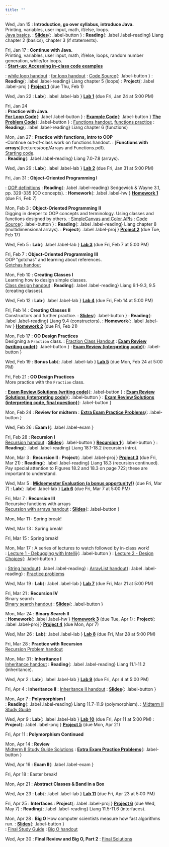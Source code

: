 ```yaml
---
title: ""
---
```


<!---   --->

Wed, Jan 15<!---Extra long, extra early lecture!!  Create a menti, consider other options as well.  Create some live coding exercises!  Very simple with loops.  Finish lab policies and incentives, get simple Java assignments out early, prepare framing, Consider developing a very quick easy homework  Lab partners...Start random??  That way don't run into weirdness.--->
: **Introduction, go over syllabus, introduce Java.**  
  Printing, variables, user input, math, if/else, loops.  
  [Java basics](lectures/intro/java-basics.pdf).
: [**Slides**](lectures/intro/CS142Intro1Slides.pdf){: .label-button } 
: **Reading**{: .label .label-reading} Liang chapter 2 (basics), chapter 3 (if statements).

Fri, Jan 17
: **Continue with Java.**  
  Printing, variables, user input, math, if/else, loops, random number generation, while/for loops.  
:  [**Start-up: Accessing in-class code examples**](lectures/oop/VCSSetup.pdf)
  <!---   [Programs for today](lectures/intro/scheduleLab1.pdf)--->
:  [while loop handout](lectures/intro/while-loops-handout.pdf) 
:  [for loop handout](lectures/intro/for-loops-handout.pdf)
:  [Code Source](https://github.com/ncp38/cs142-s25-inclass/tree/main/src/Intro){: .label-button } 
: **Reading**{: .label .label-reading} Liang chapter 5 (loops)
: **Project**{: .label .label-proj } [**Project 1**](projects/proj1) (due Thu, Feb 1)

Wed, Jan 22
: **Lab**{: .label .label-lab }  [**Lab 1**](labs/lab1/) (due Fri, Jan 24 at 5:00 PM)

Fri, Jan 24  
: **Practice with Java.**   
 [**For Loop Code**](lectures/intro/forLoop.java){: .label .label-button }
 : [**Example Code**](lectures/intro/introductionToJava.java){: .label-button } 
  [**The Problem Code**](lectures/intro/problemCode.java){: .label-button } 
:  [Functions handout](lectures/intro/functions-handout.pdf),
  [functions practice](lectures/intro/functions-practice.pdf) 
: **Reading**{: .label .label-reading} Liang chapter 6 (functions)

Mon, Jan 27
: **Practice with functions, intro to OOP**  
  -Continue out-of-class work on functions handout.
:  [**Functions with arrays**](lectures/oop/Arrays and Functions.pdf).  
  [Starting code](lectures/oop/classPracticeBlank.java).  
: **Reading**{: .label .label-reading} Liang 7.0-7.8 (arrays).

Wed, Jan 29
: **Lab**{: .label .label-lab } [**Lab 2**](labs/lab2/) (due Fri, Jan 31 at 5:00 PM)

Fri, Jan 31
: **Object-Oriented Programming I**
<!---:  [**Start-up: Accessing in-class code examples**](lectures/oop/VCSSetup.pdf)--->
:  [OOP definitions](lectures/oop/oop-defs.pdf)
: **Reading**{: .label .label-reading} Sedgewick & Wayne 3.1, pp. 329-335 (OO concepts).
: **Homework**{: .label .label-hw } [**Homework 1**](homework/hw1) (due Fri, Feb 7)

Mon, Feb 3
: **Object-Oriented Programming II**  
  Digging in deeper to OOP concepts and terminology.  Using classes and functions designed by others.
:  [SimpleCanvas and Color APIs](lectures/oop/simplecanvas-and-color.pdf)
:  [Code Source](https://github.com/ncp38/cs142-s25-inclass/tree/main/src/oop1){: .label-button } 
: **Reading**{: .label .label-reading} Liang chapter 8 (multidimensional arrays).
: **Project**{: .label .label-proj } [**Project 2**](projects/proj2) (due Tue, Feb 17)
  
Wed, Feb 5
: **Lab**{: .label .label-lab } [**Lab 3**](labs/lab3/) (due Fri, Feb 7 at 5:00 PM)
  
Fri, Feb 7
: **Object-Oriented Programming III**  
  OOP "gotchas" and learning about references.  
  [Gotchas handout](lectures/oop/oop-gotchas-handout.pdf)

Mon, Feb 10
: **Creating Classes I**  
  Learning how to design simple classes.  
  [Class design handout](lectures/oop/oop-creating-classes-handout.pdf)
: **Reading**{: .label .label-reading} Liang 9.1-9.3, 9.5 (creating classes).

Wed, Feb 12
: **Lab**{: .label .label-lab } [**Lab 4**](labs/lab4/) (due Fri, Feb 14 at 5:00 PM)

Fri, Feb 14
: **Creating Classes II**  
  Constructors and further practice.
: [**Slides**](lectures/oop/creating-classes-day2-slides.pdf){: .label-button } 
: **Reading**{: .label .label-reading} Liang 9.4 (constructors).
: **Homework**{: .label .label-hw } [**Homework 2**](homework/hw2) (due Fri, Feb 21)


Mon, Feb 17
: **OO Design Practices**  
  Designing a `Fraction` class.
: [Fraction Class Handout](lectures/oop/fraction-class-handout.pdf)
: [**Exam Review (writing code)**](lectures/examPrep/midterm1-prac-inclass.pdf){: .label-button } 
: [**Exam Review (interpreting code)**](lectures/examPrep/midterm1-prac-additional.pdf){: .label-button } 

Wed, Feb 19
: **Bonus Lab**{: .label .label-lab } [**Lab 5**](labs/lab5/) (due Mon, Feb 24 at 5:00 PM)

Fri, Feb 21
: **OO Design Practices**  
  More practice with the `Fraction` class.

: [**Exam Review Solutions (writing code)**](lectures/examPrep/midterm1-prep-inclass-sol.pdf){: .label-button } 
: [**Exam Review Solutions (interpreting code)**](lectures/examPrep/midterm1-prep-addl-sol12.pdf){: .label-button } 
: [**Exam Review Solutions (interpreting code, final question)**](lectures/examPrep/midterm1-prep-addl-sol3.pdf){: .label-button } 

Mon, Feb 24
: **Review for midterm**
: [**Extra Exam Practice Problems**](lectures/examPrep/extraResources.txt){: .label-button } 

Wed, Feb 26
: **Exam I**{: .label .label-exam }

Fri, Feb 28
: **Recursion I**  
  [Recursion handout](lectures/recursion/recursion-handout.pdf)
: [**Slides**](lectures/recursion/recursion-1-slides.pdf){: .label-button } 
	[**Recursion 1**](https://github.com/ncp38/cs142-f23-inclass/tree/main/src/recursion/Recursion1.java){: .label-button } 
: **Reading**{: .label .label-reading} Liang 18.1-18.2 (recursion intro).

Mon, Mar 3
: **Recursion II**
: **Project**{: .label .label-proj } [**Project 3**](projects/proj3) (due Fri, Mar 21)
: **Reading**{: .label .label-reading} Liang 18.3 (recursion continued).  Pay special attention to Figures 18.2 and 18.3 on
  page 722; these are important to understand.

Wed, Mar 5
: [**Midsemester Evaluation (a bonus opportunity!)**](https://forms.gle/JosdSCuny3dApcSp9) (due Fri, Mar 7)
: **Lab**{: .label .label-lab } [**Lab 6**](labs/lab6/) (due Fri, Mar 7 at 5:00 PM)

Fri, Mar 7
: **Recursion III**  
  Recursive functions with arrays  
    [Recursion with arrays handout](lectures/recursion/recursion-with-arrays.pdf)
: [**Slides**](lectures/recursion/day3-recursion-with-arrays-slides.pdf){: .label-button } 

Mon, Mar 11
: Spring break!

Wed, Mar 13
: Spring break!

Fri, Mar 15 
: Spring break!


Mon, Mar 17
:  A series of lectures to watch followed by in-class work!  
:  [Lecture 1 - Debugging with Intellij](https://rhodes.instructuremedia.com/embed/75f01cbf-69f9-4c77-aeb7-96e19c0b19fa){: .label-button } 
:  [Lecture 2 - Design Choices](https://rhodes.instructuremedia.com/embed/c1553cb0-476d-45c3-b56c-277d4420e8da){: .label-button } 
  
:  [String handout](lectures/arraylists-str/strings-handout.pdf){: .label .label-reading}
:  [ArrayList handout](lectures/arraylists-str/arraylists-handout.pdf){: .label .label-reading}
:  [Practice problems](lectures/arraylists-str/practice.pdf)


Wed, Mar 19
: **Lab**{: .label .label-lab } [**Lab 7**](labs/lab7/) (due Fri, Mar 21 at 5:00 PM)

Fri, Mar 21
: **Recursion IV**  
  Binary search  
	[Binary search handout](lectures/recursion/binsearch-handout.pdf)
: [**Slides**](lectures/recursion/day4-binsearch-slides.pdf){: .label-button } 

Mon, Mar 24
: **Binary Search II**  
: **Homework**{: .label .label-hw } [**Homework 3**](homework/hw3) (due Tue, Apr 1)
: **Project**{: .label .label-proj } [**Project 4**](projects/proj4) (due Mon, Apr 7)

Wed, Mar 26
: **Lab**{: .label .label-lab } [**Lab 8**](labs/lab8/) (due Fri, Mar 28 at 5:00 PM)

Fri, Mar 28
: **Practice with Recursion**  
  [Recursion Problem handout](lectures/recursion/RecursionPracticeProblems.pdf)

Mon, Mar 31
: **Inheritance I**  
  [Inheritance handout](lectures/inheritance/Inheritance-handout.pdf) 
: **Reading**{: .label .label-reading} Liang 11.1-11.2 (inheritance). 

Wed, Apr 2
: **Lab**{: .label .label-lab } [**Lab 9**](labs/lab9/) (due Fri, Apr 4 at 5:00 PM)


Fri, Apr 4
: **Inheritance II**
:  [Inheritance II handout](lectures/inheritance/inheritance-handout-2.pdf) 
: [**Slides**](lectures/inheritance/day2-inherit-slides.pdf){: .label-button } 

Mon, Apr 7
: **Polymorphism I**  
: **Reading**{: .label .label-reading} Liang 11.7-11.9 (polymorphism). 
:  [Midterm II Study Guide](lectures/examPrep/exam2-prac.pdf) 

Wed, Apr 9
: **Lab**{: .label .label-lab } [**Lab 10**](labs/lab10/) (due Fri, Apr 11 at 5:00 PM) 
: **Project**{: .label .label-proj } [**Project 5**](projects/proj5) (due Mon, Apr 21)

Fri, Apr 11
: **Polymorphism Continued** 

Mon, Apr 14
: **Review**  
[Midterm II Study Guide Solutions](lectures/examPrep/exam2-prac-solutions.pdf)
: [**Extra Exam Practice Problems**](lectures/examPrep/extraResourcesExam2.txt){: .label-button }

Wed, Apr 16
: **Exam II**{: .label .label-exam }

Fri, Apr 18
: Easter break!


Mon, Apr 21
: **Abstract Classes & Band in a Box**

Wed, Apr 23
 : **Lab**{: .label .label-lab } [**Lab 11**](labs/lab11/) (due Fri, Apr 23 at 5:00 PM) 


Fri, Apr 25
: **Interfaces**
: **Project**{: .label .label-proj } [**Project 6**](projects/proj6) (due Wed, May 7)
: **Reading**{: .label .label-reading} Liang 11.5-11.6 (interfaces). 

Mon, Apr 28
: **Big O** 
  How computer scientists measure how fast algorithms run. 
: [**Slides**](lectures/big-oh/big-oh-slides.pptx){: .label-button }  
: [Final Study Guide](lectures/examPrep/final-prac-problems-s25.pdf) 
: [Big O handout](lectures/big-oh/bigoh-handout.pdf)

Wed, Apr 30
: **Final Review and Big O, Part 2** 
: [Final Solutions](lectures/examPrep/final-prac-problems-sol-s25.pdf)
